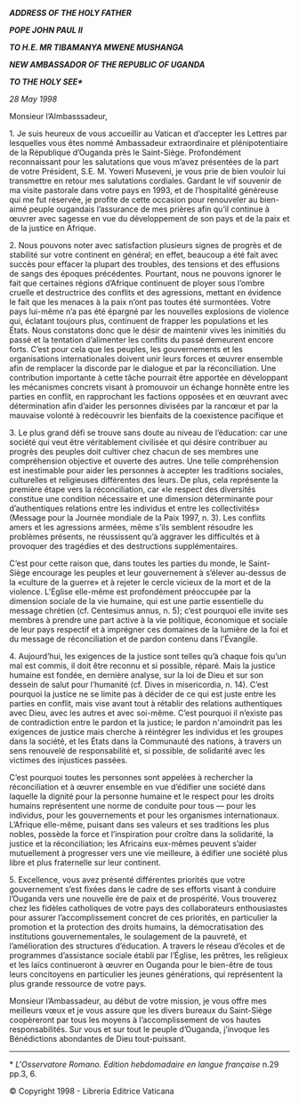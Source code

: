 ***ADDRESS OF THE HOLY FATHER***

***POPE JOHN PAUL II***

***TO H.E. MR TIBAMANYA MWENE MUSHANGA***

***NEW AMBASSADOR OF THE REPUBLIC OF UGANDA***

***TO THE HOLY SEE\****

*28 May 1998*

Monsieur l’Almbasssadeur,

1\. Je suis heureux de vous accueillir au Vatican et d’accepter les Lettres par lesquelles vous êtes nommé Ambassadeur extraordinaire et plénipotentiaire de la République d’Ouganda près le Saint-Siège. Profondément reconnaissant pour les salutations que vous m’avez présentées de la part de votre Président, S.E. M. Yoweri Museveni, je vous prie de bien vouloir lui transmettre en retour mes salutations cordiales. Gardant le vif souvenir de ma visite pastorale dans votre pays en 1993, et de l’hospitalité généreuse qui me fut réservée, je profite de cette occasion pour renouveler au bien-aimé peuple ougandais l’assurance de mes prières afin qu’il continue à œuvrer avec sagesse en vue du développement de son pays et de la paix et de la justice en Afrique.

2\. Nous pouvons noter avec satisfaction plusieurs signes de progrès et de stabilité sur votre continent en général; en effet, beaucoup a été fait avec succès pour effacer la plupart des troubles, des tensions et des effusions de sangs des époques précédentes. Pourtant, nous ne pouvons ignorer le fait que certaines régions d’Afrique continuent de ployer sous l’ombre cruelle et destructrice des conflits et des agressions, mettant en évidence le fait que les menaces à la paix n’ont pas toutes été surmontées. Votre pays lui-même n’a pas été épargné par les nouvelles explosions de violence qui, éclatant toujours plus, continuent de frapper les populations et les États. Nous constatons donc que le désir de maintenir vives les inimitiés du passé et la tentation d’alimenter les conflits du passé demeurent encore forts. C’est pour cela que les peuples, les gouvernements et les organisations internationales doivent unir leurs forces et œuvrer ensemble afin de remplacer la discorde par le dialogue et par la réconciliation. Une contribution importante à cette tâche pourrait être apportée en développant les mécanismes concrets visant à promouvoir un échange honnête entre les parties en conflit, en rapprochant les factions opposées et en œuvrant avec détermination afin d’aider les personnes divisées par la rancœur et par la mauvaise volonté à redécouvrir les bienfaits de la coexistence pacifique et

3\. Le plus grand défi se trouve sans doute au niveau de l’éducation: car une société qui veut être véritablement civilisée et qui désire contribuer au progrès des peuples doit cultiver chez chacun de ses membres une compréhension objective et ouverte des autres. Une telle compréhension est inestimable pour aider les personnes à accepter les traditions sociales, culturelles et religieuses différentes des leurs. De plus, cela représente la première étape vers la réconciliation, car «le respect des diversités constitue une condition nécessaire et une dimension déterminante pour d’authentiques relations entre les individus et entre les collectivités» (Message pour la Journée mondiale de la Paix 1997, n. 3). Les conflits amers et les agressions armées, même s’ils semblent résoudre les problèmes présents, ne réussissent qu’à aggraver les difficultés et à provoquer des tragédies et des destructions supplémentaires.

C’est pour cette raison que, dans toutes les parties du monde, le Saint-Siège encourage les peuples et leur gouvernement à s’élever au-dessus de la «culture de la guerre» et à rejeter le cercle vicieux de la mort et de la violence. L’Église elle-même est profondément préoccupée par la dimension sociale de la vie humaine, qui est une partie essentielle du message chrétien (cf. Centesimus annus, n. 5); c’est pourquoi elle invite ses membres à prendre une part active à la vie politique, économique et sociale de leur pays respectif et à imprégner ces domaines de la lumière de la foi et du message de réconciliation et de pardon contenu dans l’Évangile.

4\. Aujourd’hui, les exigences de la justice sont telles qu’à chaque fois qu’un mal est commis, il doit être reconnu et si possible, réparé. Mais la justice humaine est fondée, en dernière analyse, sur la loi de Dieu et sur son dessein de salut pour l’humanité (cf. Dives in misericordia, n. 14). C’est pourquoi la justice ne se limite pas à décider de ce qui est juste entre les parties en conflit, mais vise avant tout à rétablir des relations authentiques avec Dieu, avec les autres et avec soi-même. C’est pourquoi il n’existe pas de contradiction entre le pardon et la justice; le pardon n'amoindrit pas les exigences de justice mais cherche à réintégrer les individus et les groupes dans la société, et les États dans la Communauté des nations, à travers un sens renouvelé de responsabilité et, si possible, de solidarité avec les victimes des injustices passées.

C’est pourquoi toutes les personnes sont appelées à rechercher la réconciliation et à œuvrer ensemble en vue d’édifier une société dans laquelle la dignité pour la personne humaine et le respect pour les droits humains représentent une norme de conduite pour tous — pour les individus, pour les gouvernements et pour les organismes internationaux. L’Afrique elle-même, puisant dans ses valeurs et ses traditions les plus nobles, possède la force et l’inspiration pour croître dans la solidarité, la justice et la réconciliation; les Africains eux-mêmes peuvent s’aider mutuellement à progresser vers une vie meilleure, à édifier une société plus libre et plus fraternelle sur leur continent.

5\. Excellence, vous avez présenté différentes priorités que votre gouvernement s’est fixées dans le cadre de ses efforts visant à conduire l’Ouganda vers une nouvelle ère de paix et de prospérité. Vous trouverez chez les fidèles catholiques de votre pays des collaborateurs enthousiastes pour assurer l’accomplissement concret de ces priorités, en particulier la promotion et la protection des droits humains, la démocratisation des institutions gouvernementales, le soulagement de la pauvreté, et l’amélioration des structures d’éducation. A travers le réseau d’écoles et de programmes d’assistance sociale établi par l’Église, les prêtres, les religieux et les laïcs continueront à œuvrer en Ouganda pour le bien-être de tous leurs concitoyens en particulier les jeunes générations, qui représentent la plus grande ressource de votre pays.

Monsieur l’Ambassadeur, au début de votre mission, je vous offre mes meilleurs vœux et je vous assure que les divers bureaux du Saint-Siège coopèreront par tous les moyens à l’accomplissement de vos hautes responsabilités. Sur vous et sur tout le peuple d’Ouganda, j’invoque les Bénédictions abondantes de Dieu tout-puissant.

* * *

\* *L'Osservatore Romano. Edition hebdomadaire en langue française* n.29 pp.3, 6.

© Copyright 1998 - Libreria Editrice Vaticana